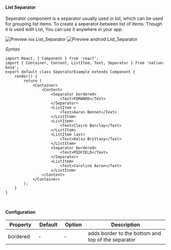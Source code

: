 #### List Separator

Seperator component is a separator usually used in list, which can be used for grouping list items. To create a seperator between list of items. Though it is used with List, You can use it anywhere in your app.

![Preview ios List_Separator](https://github.com/GeekyAnts/NativeBase-KitchenSink/raw/master/screenshots/ios/separatorList.png)
![Preview android List_Separator](https://github.com/GeekyAnts/NativeBase-KitchenSink/raw/master/screenshots/android/separatorList.png)

*Syntax*

<pre class="line-numbers"><code class="language-jsx">import React, { Component } from 'react';
import { Container, Content, ListItem, Text, Separator } from 'native-base';
export default class SeperatorExample extends Component {
    render() {
        return (
            &lt;Container>
                &lt;Content>
                    &lt;Separator bordered>
                        &lt;Text>FORWARD&lt;/Text>
                    &lt;/Separator>
                    &lt;ListItem >
                        &lt;Text>Aaron Bennet&lt;/Text>
                    &lt;/ListItem>
                    &lt;ListItem>
                        &lt;Text>Claire Barclay&lt;/Text>
                    &lt;/ListItem>
                    &lt;ListItem last>
                        &lt;Text>Kelso Brittany&lt;/Text>
                    &lt;/ListItem>
                    &lt;Separator bordered>
                        &lt;Text>MIDFIELD&lt;/Text>
                    &lt;/Separator>
                    &lt;ListItem>
                        &lt;Text>Caroline Aaron&lt;/Text>
                    &lt;/ListItem>
                &lt;/Content>
            &lt;/Container>
        );
    }
}</code></pre><br />

**Configuration**

<table class = "table table-bordered">
        <thead>
            <tr>
                <th>Property</th>
                <th>Default</th>
                <th>Option</th>
                <th width="50%">
                    Description
                </th>
            </tr>
        </thead>
        <tbody>
            <tr>
                <td>bordered</td>
                <td> - </td>
                <td> - </td>
                <td> adds border to the bottom and top of the separator </td>
            </tr>
            </tbody>
            </table><br />
